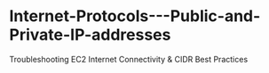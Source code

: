 # Internet-Protocols---Public-and-Private-IP-addresses
Troubleshooting EC2 Internet Connectivity &amp; CIDR Best Practices
